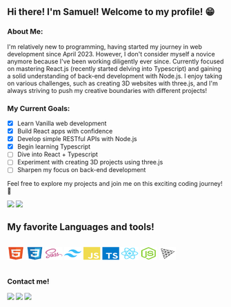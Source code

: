 ## Hi there! I'm **Samuel**! Welcome to my profile! 😁

### About Me:
I'm relatively new to programming, having started my journey in web development since April 2023. However, I don't consider myself a novice anymore because I've been working diligently ever since. Currently focused on mastering React.js (recently started delving into Typescript) and gaining a solid understanding of back-end development with Node.js. I enjoy taking on various challenges, such as creating 3D websites with three.js, and I'm always striving to push my creative boundaries with different projects!

### My Current Goals:
- [x] Learn Vanilla web development
- [x] Build React apps with confidence
- [x] Develop simple RESTful APIs with Node.js
- [x] Begin learning Typescript
- [ ] Dive into React + Typescript
- [ ] Experiment with creating 3D projects using three.js
- [ ] Sharpen my focus on back-end development

Feel free to explore my projects and join me on this exciting coding journey! 🚀 <br>

 <div>
   <img height="180em" src="https://github-readme-stats.vercel.app/api?username=samuka0222&show_icons=true&theme=aura&include_all_commits=true&count_private=true"/>
   <img height="180em" src="https://github-readme-stats.vercel.app/api/top-langs/?username=samuka0222&layout=compact&langs_count=6&theme=aura"/>
</div>

## My favorite Languages and tools!
<div style="display: inline_block"><br>
  <img align="center" alt="HTML" height="30" width="40" src="https://raw.githubusercontent.com/devicons/devicon/master/icons/html5/html5-original.svg">
  <img align="center" alt="CSS" height="30" width="40" src="https://raw.githubusercontent.com/devicons/devicon/master/icons/css3/css3-original.svg">
  <img align="center" alt="CSS" height="30" width="40" src="https://raw.githubusercontent.com/devicons/devicon/master/icons/sass/sass-original.svg">
  <img align="center" alt="Js" height="30" width="40" src="https://raw.githubusercontent.com/devicons/devicon/master/icons/tailwindcss/tailwindcss-plain.svg">
  <img align="center" alt="Js" height="30" width="40" src="https://raw.githubusercontent.com/devicons/devicon/master/icons/javascript/javascript-plain.svg">
  <img align="center" alt="Js" height="30" width="40" src="https://raw.githubusercontent.com/devicons/devicon/master/icons/typescript/typescript-plain.svg">
  <img align="center" alt="Js" height="30" width="40" src="https://raw.githubusercontent.com/devicons/devicon/master/icons/react/react-original.svg">
  <img align="center" alt="Js" height="30" width="40" src="https://raw.githubusercontent.com/devicons/devicon/master/icons/nodejs/nodejs-plain.svg">
  <img align="center" alt="Js" height="30" width="40" src="https://raw.githubusercontent.com/devicons/devicon/master/icons/threejs/threejs-original.svg">
</div>
 
 <br>
 
  ### Contact me!
 
<div> 
  <a href="https://instagram.com/salvesamukaa" target="_blank"><img src="https://img.shields.io/badge/-Instagram-%23E4405F?style=for-the-badge&logo=instagram&logoColor=white" target="_blank"></a>
  <a href = "mailto:mmachado0222@gmail.com"><img src="https://img.shields.io/badge/-Gmail-%23333?style=for-the-badge&logo=gmail&logoColor=white" target="_blank"></a>
  <a href="https://www.linkedin.com/in/samuel-machado-882ba4142/" target="_blank"><img src="https://img.shields.io/badge/-LinkedIn-%230077B5?style=for-the-badge&logo=linkedin&logoColor=white" target="_blank"></a>
</div>
